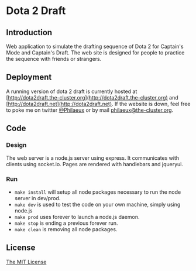 Dota 2 Draft
==============

## Introduction
Web application to simulate the drafting sequence of Dota 2 for Captain's Mode and Captain's Draft. The web site is designed for people to practice the sequence with friends or strangers.

## Deployment
A running version of dota 2 draft is currently hosted at [http://dota2draft.the-cluster.org](http://dota2draft.the-cluster.org) and [http://dota2draft.net](http://dota2draft.net). If the website is down, feel free to poke me on twitter [@Philaeux](https://twitter.com/philaeux) or by mail [philaeux@the-cluster.org](philaeux@the-cluster.org).

## Code

### Design
The web server is a node.js server using express. It communicates with clients using socket.io. Pages are rendered with handlebars and jqueryui.

### Run
* `make install` will setup all node packages necessary to run the node server in dev/prod.
* `make dev` is used to test the code on your own machine, simply using node.js
* `make prod` uses forever to launch a node.js daemon.
* `make stop` is ending a previous forever run.
* `make clean` is removing all node packages.

## License
[The MIT License](http://opensource.org/licenses/MIT)
